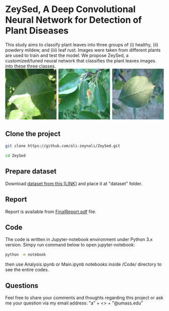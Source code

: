 # ZeySed, A Deep Convolutional Neural Network for Detection of Plant Diseases

This study aims to classify plant leaves into three groups of (i) healthy, (ii) powdery mildew, and (iii) leaf rust. Images were taken from different plants are used to train and test the model. We propose ZeySed, a customized/tuned neural network that classifies the plant leaves images into these three classes.
![Classes](sampleFig/classes.png)

## Clone the project
```bash
git clone https://github.com/ali-zeynali/ZeySed.git
```
```bash
cd ZeySed
```
## Prepare dataset
Download [dataset from this [LINK]](https://www.kaggle.com/datasets/rashikrahmanpritom/plant-disease-recognition-dataset) and place it at "dataset" folder.

## Report
Report is available from [FinalReport.pdf](FinalReport.pdf) file.
## Code
The code is written in Jupyter-notebook environment under Python 3.x version. Simpy run command below to open jupyter-notebook:
```bash
python -m notebook
```
then use Analysis.ipynb or Main.ipynb notebooks inside /Code/ directory to see the entire codes.

## Questions
Feel free to share your comments and thoughts regarding this project or ask me your question via my email address: "a" + <<MY LAST NAME>> + "@umass.edu"